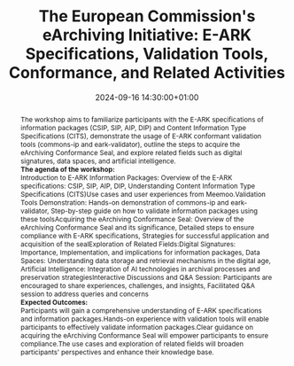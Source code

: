 ---
abstract: "The workshop aims to familiarize participants with the E-ARK specifications
  of information packages (CSIP, SIP, AIP, DIP) and Content Information Type Specifications
  (CITS), demonstrate the usage of E-ARK conformant validation tools (commons-ip and
  eark-validator), outline the steps to acquire the eArchiving Conformance Seal, and
  explore related fields such as digital signatures, data spaces, and artificial intelligence.\n\n**The
  agenda of the workshop:**\n\n - Introduction to E-ARK Information Packages: Overview
  of the E-ARK specifications: CSIP, SIP, AIP, DIP, Understanding Content Information
  Type Specifications (CITS)\n - Use cases and user experiences from Meemoo. \n -
  Validation Tools Demonstration: Hands-on demonstration of commons-ip and eark-validator,
  Step-by-step guide on how to validate information packages using these tools\n -
  Acquiring the eArchiving Conformance Seal: Overview of the eArchiving Conformance
  Seal and its significance, Detailed steps to ensure compliance with E-ARK specifications,
  Strategies for successful application and acquisition of the seal\n - Exploration
  of Related Fields:Digital Signatures: Importance, Implementation, and implications
  for information packages, Data Spaces: Understanding data storage and retrieval
  mechanisms in the digital age,         Artificial Intelligence: Integration of AI
  technologies in archival processes and preservation strategies\n - Interactive Discussions
  and Q&A Session: Participants are encouraged to share experiences, challenges, and
  insights, Facilitated Q&A session to address queries and concerns\n\n**Expected
  Outcomes:**\n\n - Participants will gain a comprehensive understanding of E-ARK
  specifications and information packages.\n - Hands-on experience with validation
  tools will enable participants to effectively validate information packages.\n -
  Clear guidance on acquiring the eArchiving Conformance Seal will empower participants
  to ensure compliance.\n - The use cases and exploration of related fields will broaden
  participants' perspectives and enhance their knowledge base."
creators:
- Carl Wilson
- ' Mattias Poppe'
- ' Miel Vander Sande'
- ' Milan Valadou'
- ' Sven Schlarb'
date: 2024-09-16 14:30:00+01:00
document_url: ''
grand_parent: iPRES
institutions: []
keywords:
- metadata standards and implementation
- from document to data
landing_page_url: ''
language: eng
layout: publication
license: Creative Commons Zero (CC0-1.0)
notes_url: ''
parent: iPRES 2024
publication_type: workshop
size: null
slides_url: ''
source_name: iPRES
stream_url: ''
title: 'The European Commission''s eArchiving Initiative: E-ARK Specifications, Validation
  Tools, Conformance, and Related Activities'
year: 2024
---